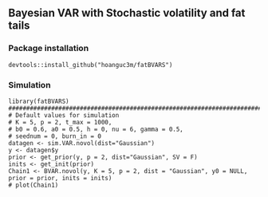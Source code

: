 ## Bayesian VAR with Stochastic volatility and fat tails 
### Package installation
```
devtools::install_github("hoanguc3m/fatBVARS")
```
### Simulation
```
library(fatBVARS)
###########################################################################
# Default values for simulation
# K = 5, p = 2, t_max = 1000,
# b0 = 0.6, a0 = 0.5, h = 0, nu = 6, gamma = 0.5,
# seednum = 0, burn_in = 0
datagen <- sim.VAR.novol(dist="Gaussian")
y <- datagen$y
prior <- get_prior(y, p = 2, dist="Gaussian", SV = F)
inits <- get_init(prior)
Chain1 <- BVAR.novol(y, K = 5, p = 2, dist = "Gaussian", y0 = NULL, prior = prior, inits = inits)
# plot(Chain1)
```

